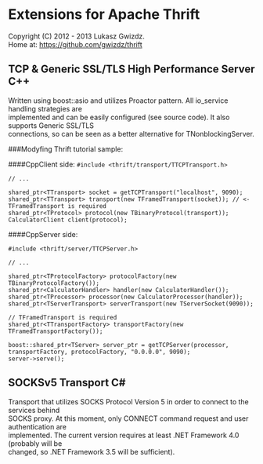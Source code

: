 Extensions for Apache Thrift
============================
Copyright (C) 2012 - 2013 Lukasz Gwizdz.  
Home at: https://github.com/gwizdz/thrift  


TCP & Generic SSL/TLS High Performance Server C++
-------------------------------------------------
Written using boost::asio and utilizes Proactor pattern. All io_service handling strategies are   
implemented and can be easily configured (see source code). It also supports Generic SSL/TLS   
connections, so can be seen as a better alternative for TNonblockingServer.  

###Modyfing Thrift tutorial sample:

####CppClient side:
```#include <thrift/transport/TTCPTransport.h>```

```// ...```

```shared_ptr<TTransport> socket = getTCPTransport("localhost", 9090);```  
```shared_ptr<TTransport> transport(new TFramedTransport(socket)); // <- TFramedTransport is required```  
```shared_ptr<TProtocol> protocol(new TBinaryProtocol(transport));```  
```CalculatorClient client(protocol);```  

####CppServer side:  

```#include <thrift/server/TTCPServer.h>```

```// ...```

```shared_ptr<TProtocolFactory> protocolFactory(new TBinaryProtocolFactory());```  
```shared_ptr<CalculatorHandler> handler(new CalculatorHandler());```  
```shared_ptr<TProcessor> processor(new CalculatorProcessor(handler));```  
```shared_ptr<TServerTransport> serverTransport(new TServerSocket(9090));```  

```// TFramedTransport is required```  
```shared_ptr<TTransportFactory> transportFactory(new TFramedTransportFactory());```  

```boost::shared_ptr<TServer> server_ptr = getTCPServer(processor, transportFactory, protocolFactory, "0.0.0.0", 9090);```  
```server->serve();```  


SOCKSv5 Transport C#
--------------------
Transport that utilizes SOCKS Protocol Version 5 in order to connect to the services behind   
SOCKS proxy. At this moment, only CONNECT command request and user authentication are  
implemented. The current version requires at least .NET Framework 4.0 (probably will be  
changed, so .NET Framework 3.5 will be sufficient).
